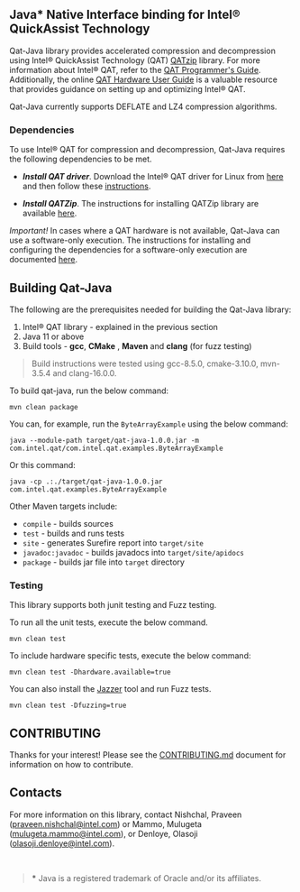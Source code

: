 ## Java* Native Interface binding for Intel® QuickAssist Technology
Qat-Java library provides accelerated compression and decompression using Intel® QuickAssist Technology (QAT) [QATzip](https://github.com/intel/QATzip) library. For more information about Intel® QAT, refer to the [QAT Programmer's Guide](https://www.intel.com/content/www/us/en/content-details/743912/intel-quickassist-technology-intel-qat-software-for-linux-programmers-guide-hardware-version-2-0.html). Additionally, the online [QAT Hardware User Guide](https://intel.github.io/quickassist/index.html) is a valuable resource that provides guidance on setting up and optimizing Intel® QAT.

Qat-Java currently supports DEFLATE and LZ4 compression algorithms.

### Dependencies
To use Intel® QAT for compression and decompression, Qat-Java requires the following dependencies to be met.

- ***Install QAT driver***. Download the Intel® QAT driver for Linux from [here](https://www.intel.com/content/www/us/en/download/765501/intel-quickassist-technology-driver-for-linux-hw-version-2-0.html) and then follow these [instructions](https://intel.github.io/quickassist/GSG/2.X/index.html).

- ***Install QATZip***. The instructions for installing QATZip library are available [here](https://github.com/intel/QATzip#installation-instructions).

*Important!* In cases where a QAT hardware is not available, Qat-Java can use a software-only execution. The instructions for installing and configuring the dependencies for a software-only execution are documented [here](SOFTWARE_ONLY_CONFIG.md).  

## Building Qat-Java
The following are the prerequisites needed for building the Qat-Java library:

1. Intel® QAT library - explained in the previous section
2. Java 11 or above
3. Build tools - **gcc**, **CMake** , **Maven** and **clang** (for fuzz testing)

> Build instructions were tested using gcc-8.5.0, cmake-3.10.0, mvn-3.5.4 and clang-16.0.0.

To build qat-java, run the below command:
```
mvn clean package
```

You can, for example, run the `ByteArrayExample` using the below command:
```
java --module-path target/qat-java-1.0.0.jar -m com.intel.qat/com.intel.qat.examples.ByteArrayExample
```

Or this command:
```
java -cp .:./target/qat-java-1.0.0.jar com.intel.qat.examples.ByteArrayExample
```

Other Maven targets include:

- `compile` - builds sources
- `test` - builds and runs tests
- `site` - generates Surefire report into ```target/site```
- `javadoc:javadoc` - builds javadocs into ```target/site/apidocs```
- `package` - builds jar file into ```target``` directory

### Testing
This library supports both junit testing and Fuzz testing.

To run all the unit tests, execute the below command.
```
mvn clean test
```

To include hardware specific tests, execute the below command:
```
mvn clean test -Dhardware.available=true
```

You can also install the [Jazzer](https://github.com/CodeIntelligenceTesting/jazzer/blob/main/CONTRIBUTING.md) tool and run Fuzz tests. 
```
mvn clean test -Dfuzzing=true
```

## CONTRIBUTING ##
Thanks for your interest! Please see the [CONTRIBUTING.md](CONTRIBUTING.md) document for information on how to contribute.
## Contacts ##
For more information on this library, contact Nishchal, Praveen (praveen.nishchal@intel.com) or Mammo, Mulugeta (mulugeta.mammo@intel.com), or  Denloye, Olasoji (olasoji.denloye@intel.com).

&nbsp;

><b id="f1">*</b> Java is a registered trademark of Oracle and/or its affiliates.
